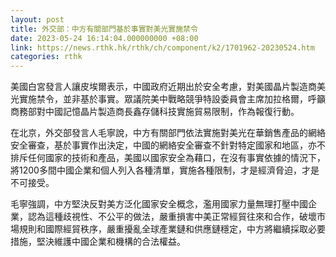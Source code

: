 ```yaml
---
layout: post
title: 外交部：中方有關部門基於事實對美光實施禁令
date: 2023-05-24 16:14:04.000000000 +08:00
link: https://news.rthk.hk/rthk/ch/component/k2/1701962-20230524.htm
categories: rthk
---
```


美國白宮發言人讓皮埃爾表示，中國政府近期出於安全考慮，對美國晶片製造商美光實施禁令，並非基於事實。眾議院美中戰略競爭特設委員會主席加拉格爾，呼籲商務部對中國記憶晶片製造商長鑫存儲科技實施貿易限制，作為報復行動。

在北京，外交部發言人毛寧說，中方有關部門依法實施對美光在華銷售產品的網絡安全審查，基於事實作出決定，中國的網絡安全審查不針對特定國家和地區，亦不排斥任何國家的技術和產品，美國以國家安全為藉口，在沒有事實依據的情況下，將1200多間中國企業和個人列入各種清單，實施各種限制，才是經濟脅迫，才是不可接受。

毛寧強調，中方堅決反對美方泛化國家安全概念，濫用國家力量無理打壓中國企業，認為這種歧視性、不公平的做法，嚴重損害中美正常經貿往來和合作，破壞市場規則和國際經貿秩序，嚴重擾亂全球產業鏈和供應鏈穩定，中方將繼續採取必要措施，堅決維護中國企業和機構的合法權益。

